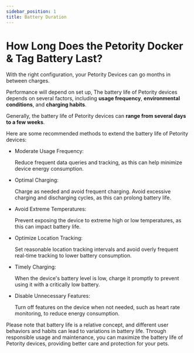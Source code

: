 ```yaml
---
sidebar_position: 1
title: Battery Duration
---
```


# How Long Does the Petority Docker & Tag Battery Last?

With the right configuration, your Petority Devices can go months in between charges.

Performance will depend on set up, The battery life of Petority devices depends on several factors, including **usage frequency**, **environmental conditions**, and **charging habits**.

Generally, the battery life of Petority devices can **range from several days to a few weeks**.

Here are some recommended methods to extend the battery life of Petority devices:

+ Moderate Usage Frequency:

    Reduce frequent data queries and tracking, as this can help minimize device energy consumption.

+ Optimal Charging:

    Charge as needed and avoid frequent charging. Avoid excessive charging and discharging cycles, as this can prolong battery life.

+ Avoid Extreme Temperatures:

    Prevent exposing the device to extreme high or low temperatures, as this can impact battery life.

+ Optimize Location Tracking:

    Set reasonable location tracking intervals and avoid overly frequent real-time tracking to lower battery consumption.

+ Timely Charging:

    When the device's battery level is low, charge it promptly to prevent using it with a critically low battery.

+ Disable Unnecessary Features:

    Turn off features on the device when not needed, such as heart rate monitoring, to reduce energy consumption.

Please note that battery life is a relative concept, and different user behaviors and habits can lead to variations in battery life. Through responsible usage and maintenance, you can maximize the battery life of Petority devices, providing better care and protection for your pets.
